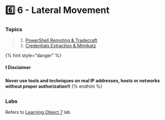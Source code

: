 # 6️⃣ 6 - Lateral Movement

### Topics

> 1. [PowerShell Remoting & Tradecraft](2.1.md)
> 2. [Credentials Extraction & Mimikatz](2.1-1.md)

{% hint style="danger" %}
#### ❗ Disclaimer&#x20;

**Never use tools and techniques on real IP addresses, hosts or networks without proper     authorization!**❗
{% endhint %}

### Labs

Refers to [Learning Object 7](../lab/7-learning-object-7.md) lab
